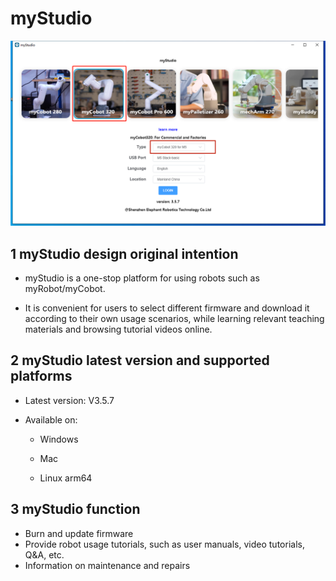 # myStudio

<img src="./img/320/1.png" alt="basic" style="zoom:50%;" />



## 1 myStudio design original intention

- myStudio is a one-stop platform for using robots such as myRobot/myCobot.

- It is convenient for users to select different firmware and download it according to their own usage scenarios, while learning relevant teaching materials and browsing tutorial videos online.



## 2 myStudio latest version and supported platforms

- Latest version: V3.5.7

- Available on:

  - Windows

  - Mac

  - Linux arm64

    

## 3 myStudio function

- Burn and update firmware
- Provide robot usage tutorials, such as user manuals, video tutorials, Q&A, etc.
- Information on maintenance and repairs

